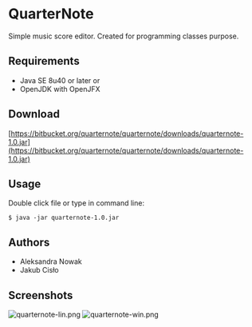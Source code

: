 # QuarterNote

Simple music score editor. Created for programming classes purpose.

## Requirements
* Java SE 8u40 or later or
* OpenJDK with OpenJFX

## Download

[https://bitbucket.org/quarternote/quarternote/downloads/quarternote-1.0.jar](https://bitbucket.org/quarternote/quarternote/downloads/quarternote-1.0.jar)

## Usage

Double click file or type in command line:

```
$ java -jar quarternote-1.0.jar
```

## Authors
* Aleksandra Nowak
* Jakub Cisło

## Screenshots
![quarternote-lin.png](https://bitbucket.org/repo/MRpkqj/images/1909525481-quarternote-lin.png)
![quarternote-win.png](https://bitbucket.org/repo/MRpkqj/images/4067576-quarternote-win.png)
